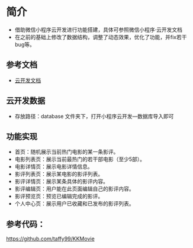# 简介

- 借助微信小程序云开发进行功能搭建，具体可参照微信小程序·云开发文档
- 在之前的基础上修改了数据结构，调整了动态效果，优化了功能，并fix若干bug等。

## 参考文档

- [云开发文档](https://developers.weixin.qq.com/miniprogram/dev/wxcloud/basis/getting-started.html)

## 云开发数据

- 存放路径：database 文件夹下，打开小程序云开发—数据库导入即可

## 功能实现
- 首页：随机展示当前热门电影的某一条影评。
- 电影列表页：展示当前最热门的若干部电影（至少5部）。
- 电影详情页：展示电影详情信息。
- 影评列表页：展示某电影的影评列表。
- 影评详情页：展示某条具体的影评内容。
- 影评编辑页：用户能在此页面编辑自己的影评内容。
- 影评预览页：预览已编辑完成的影评。
- 个人中心页：展示用户已收藏和已发布的影评列表。 

## 参考代码：
https://github.com/taffy99/KKMovie

